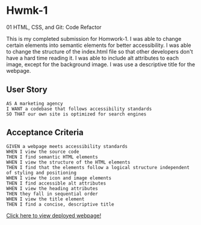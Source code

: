 # Hwmk-1
01 HTML, CSS, and Git: Code Refactor

This is my completed submission for Homwork-1.
I was able to change certain elements into semantic elements for better accessibility.
I was able to change the structure of the index.html file so that other developers don't have a hard time reading it.
I was able to include alt attributes to each image, except for the background image.
I was use a descriptive title for the webpage.

## User Story

```
AS A marketing agency
I WANT a codebase that follows accessibility standards
SO THAT our own site is optimized for search engines
```

## Acceptance Criteria

```
GIVEN a webpage meets accessibility standards
WHEN I view the source code
THEN I find semantic HTML elements
WHEN I view the structure of the HTML elements
THEN I find that the elements follow a logical structure independent of styling and positioning
WHEN I view the icon and image elements
THEN I find accessible alt attributes
WHEN I view the heading attributes
THEN they fall in sequential order
WHEN I view the title element
THEN I find a concise, descriptive title
```
[Click here to view deployed webpage!](https://bibekmain.github.io/Hwmk-1/)
